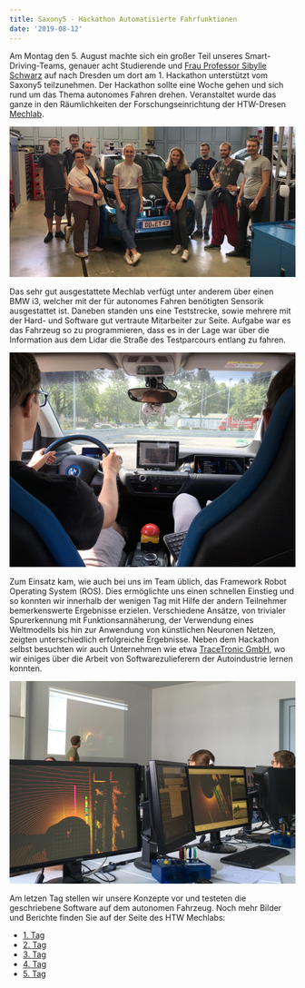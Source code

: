 ```yaml
---
title: Saxony5 - Hackathon Automatisierte Fahrfunktionen
date: '2019-08-12'
---
```



Am Montag den 5. August machte sich ein großer Teil unseres Smart-Driving-Teams, genauer acht Studierende und [Frau Professor Sibylle Schwarz](https://www.imn.htwk-leipzig.de/~schwarz/) auf nach Dresden um dort am 1. Hackathon unterstützt vom Saxony5 teilzunehmen. Der Hackathon sollte eine Woche gehen und sich rund um das Thema autonomes Fahren drehen. Veranstaltet wurde das ganze in den Räumlichkeiten der Forschungseinrichtung der HTW-Dresen [Mechlab](https://www.htw-mechlab.de).

![Teilnehmer](IMG_7958.jpg)

Das sehr gut ausgestattete Mechlab verfügt unter anderem über einen BMW i3, welcher mit der für autonomes Fahren benötigten Sensorik ausgestattet ist. Daneben standen uns eine Teststrecke, sowie mehrere mit der Hard- und Software gut vertraute Mitarbeiter zur Seite. Aufgabe war es das Fahrzeug so zu programmieren, dass es in der Lage war über die Information aus dem Lidar die Straße des Testparcours entlang zu fahren.

![Teilnehmer](IMG_7967.jpg)

Zum Einsatz kam, wie auch bei uns im Team üblich, das Framework Robot Operating System (ROS). Dies ermöglichte uns einen schnellen Einstieg und so konnten wir innerhalb der wenigen Tag mit Hilfe der andern Teilnehmer bemerkenswerte Ergebnisse erzielen. Verschiedene Ansätze, von trivialer Spurerkennung mit Funktionsannäherung, der Verwendung eines Weltmodells bis hin zur Anwendung von künstlichen Neuronen Netzen, zeigten unterschiedlich erfolgreiche Ergebnisse. Neben dem Hackathon selbst besuchten wir auch Unternehmen wie etwa [TraceTronic GmbH](https://www.tracetronic.de), wo wir einiges über die Arbeit von Softwarezulieferern der Autoindustrie lernen konnten.

![Teilnehmer](IMG_7999.jpg)

Am letzen Tag stellen wir unsere Konzepte vor und testeten die geschriebene Software auf dem autonomen Fahrzeug. Noch mehr Bilder und Berichte finden Sie auf der Seite des HTW Mechlabs: 
+ [1. Tag](http://www.htw-mechlab.de/index.php/saxony5-hackathon-tag1/)
+ [2. Tag](http://www.htw-mechlab.de/index.php/saxony5-hackathon-tag-2/)
+ [3. Tag](http://www.htw-mechlab.de/index.php/saxony5-hackathon-tag-3/)
+ [4. Tag](http://www.htw-mechlab.de/index.php/saxony5-hackathon-tag-4/)
+ [5. Tag](http://www.htw-mechlab.de/index.php/saxony5-hackathon-tag-5/)
